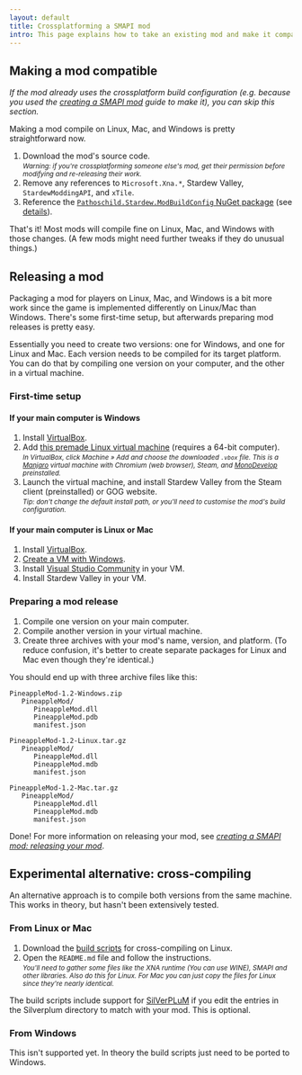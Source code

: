 ```yaml
---
layout: default
title: Crossplatforming a SMAPI mod
intro: This page explains how to take an existing mod and make it compatible with Linux, Mac, and Windows. This guide assumes you're already familiar with SMAPI development; if not, see <em><a href="/guides/creating-a-smapi-mod">creating a SMAPI mod</a></em> instead.
---
```


## Making a mod compatible
_If the mod already uses the crossplatform build configuration (e.g. because you used the
[creating a SMAPI mod](creating-a-smapi-mod) guide to make it), you can skip this section._

Making a mod compile on Linux, Mac, and Windows is pretty straightforward now.

1. Download the mod's source code.  
   <small>_Warning: if you're crossplatforming someone else's mod, get their permission before
   modifying and re-releasing their work._</small>
2. Remove any references to `Microsoft.Xna.*`, Stardew Valley, `StardewModdingAPI`, and
   `xTile`.
3. Reference the [`Pathoschild.Stardew.ModBuildConfig` NuGet package](https://www.nuget.org/packages/Pathoschild.Stardew.ModBuildConfig)
  (see [details](https://github.com/Pathoschild/Stardew.ModBuildConfig#readme)).

That's it! Most mods will compile fine on Linux, Mac, and Windows with those changes. (A few mods
might need further tweaks if they do unusual things.)

## Releasing a mod
Packaging a mod for players on Linux, Mac, and Windows is a bit more work since the game is
implemented differently on Linux/Mac than Windows. There's some first-time setup, but afterwards
preparing mod releases is pretty easy.

Essentially you need to create two versions: one for Windows, and one for Linux and Mac. Each
version needs to be compiled for its target platform. You can do that by compiling one version on
your computer, and the other in a virtual machine.

### First-time setup

#### If your main computer is Windows

1. Install [VirtualBox](https://www.virtualbox.org/).
2. Add [this premade Linux virtual machine](https://drive.google.com/file/d/0B3c8rHzBL-BiQlViajdEeFJVMk0/view)
   (requires a 64-bit computer).  
   _<small>In VirtualBox, click Machine » Add and choose the downloaded `.vbox` file. This is a
   [Manjaro](https://manjaro.org/get-manjaro/) virtual machine with Chromium (web browser), Steam,
   and [MonoDevelop](http://www.monodevelop.com/) preinstalled.</small>_
4. Launch the virtual machine, and install Stardew Valley from the Steam client (preinstalled) or GOG website.  
   _<small>Tip: don't change the default install path, or you'll need to customise the mod's build
   configuration.</small>_

#### If your main computer is Linux or Mac

1. Install [VirtualBox](https://www.virtualbox.org/).
2. [Create a VM with Windows](http://www.macworld.co.uk/how-to/mac-software/run-windows-10-on-your-mac-using-virtualbox-3621650/).
3. Install [Visual Studio Community](https://www.visualstudio.com/vs/community/) in your VM.
4. Install Stardew Valley in your VM.

### Preparing a mod release
1. Compile one version on your main computer.
2. Compile another version in your virtual machine.
3. Create three archives with your mod's name, version, and platform. (To reduce confusion, it's
   better to create separate packages for Linux and Mac even though they're identical.)

You should end up with three archive files like this:

```
PineappleMod-1.2-Windows.zip
   PineappleMod/
      PineappleMod.dll
      PineappleMod.pdb
      manifest.json

PineappleMod-1.2-Linux.tar.gz
   PineappleMod/
      PineappleMod.dll
      PineappleMod.mdb
      manifest.json

PineappleMod-1.2-Mac.tar.gz
   PineappleMod/
      PineappleMod.dll
      PineappleMod.mdb
      manifest.json
```

Done! For more information on releasing your mod, see _[creating a SMAPI mod: releasing your mod](creating-a-smapi-mod#releasing-your-mod)_.

## Experimental alternative: cross-compiling
An alternative approach is to compile both versions from the same machine. This works in theory,
but hasn't been extensively tested.

### From Linux or Mac
1. Download the [build scripts](https://github.com/rumangerst/StardewValleyMisc/releases/tag/crosscompile-linux-1.0)
   for cross-compiling on Linux.
2. Open the `README.md` file and follow the instructions.  
   _<small>You'll need to gather some files like the XNA runtime (You can use WINE), SMAPI and
   other libraries. Also do this for Linux. For Mac you can just copy the files for Linux since
   they're nearly identical.</small>_

The build scripts include support for [SilVerPLuM](https://github.com/rumangerst/SilVerPLuM) if you
edit the entries in the Silverplum directory to match with your mod. This is optional.

### From Windows
This isn't supported yet. In theory the build scripts just need to be ported to Windows.
